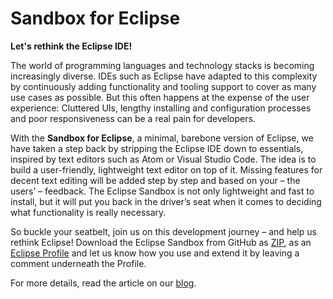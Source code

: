 # Sandbox for Eclipse

**Let's rethink the Eclipse IDE!** 

The world of programming languages and technology stacks is becoming increasingly diverse. IDEs such as Eclipse have adapted to this complexity by continuously adding functionality and tooling support to cover as many use cases as possible. But this often happens at the expense of the user experience: Cluttered UIs, lengthy installing and configuration processes and poor responsiveness can be a real pain for developers. 

With the **Sandbox for Eclipse**, a minimal, barebone version of Eclipse, we have taken a step back by stripping the Eclipse IDE down to essentials, inspired by text editors such as Atom or Visual Studio Code. The idea is to build a user-friendly, lightweight text editor on top of it. Missing features for decent text editing will be added step by step and based on your – the users’ – feedback. The Eclipse Sandbox is not only lightweight and fast to install, but it will put you back in the driver’s seat when it comes to deciding what functionality is really necessary. 

So buckle your seatbelt, join us on this development journey – and help us rethink Eclipse! Download the Eclipse Sandbox from GitHub as [ZIP][1], as an [Eclipse Profile][2] and let us know how you use and extend it by leaving a comment underneath the Profile.

For more details, read the article on our [blog][3].

[1]:https://github.com/YattaSolutions/eclipse-sandbox/blob/master/eclipse-sandbox.zip
[2]:https://www.yatta.de/profiles/hub/ZaS2
[3]:https://medium.com/@YattaSolutions/introducing-the-eclipse-sandbox-15053bd01421
